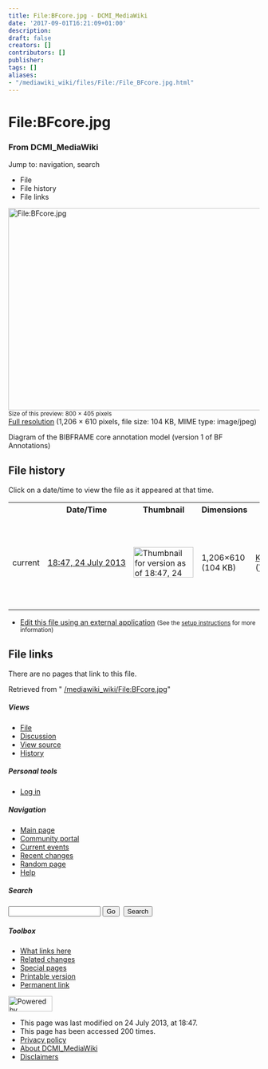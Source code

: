 ```yaml
---
title: File:BFcore.jpg - DCMI_MediaWiki
date: '2017-09-01T16:21:09+01:00'
description: 
draft: false
creators: []
contributors: []
publisher: 
tags: []
aliases:
- "/mediawiki_wiki/files/File:/File_BFcore.jpg.html"
---
```


<a id="top"></a>
# File:BFcore.jpg

### From DCMI\_MediaWiki

Jump to: navigation, search
<!-- start content -->
- File
- File history
- File links

 [<img alt="File:BFcore.jpg" src="/images/c/c2/BFcore.jpg" width="800" height="405">](/mediawiki_wiki/files/BFcore.jpg)  
<small>Size of this preview: 800 × 405 pixels</small>  
 [Full resolution](/images/c/c2/BFcore.jpg)‎ (1,206 × 610 pixels, file size: 104 KB, MIME type: image/jpeg)

Diagram of the BIBFRAME core annotation model (version 1 of BF Annotations)

<!-- 
NewPP limit report
Preprocessor node count: 1/1000000
Post-expand include size: 0/2097152 bytes
Template argument size: 0/2097152 bytes
Expensive parser function count: 0/100
-->
## File history

Click on a date/time to view the file as it appeared at that time.

<table class="wikitable filehistory">
  <tr>
    <td></td>
    <th>Date/Time</th>
    <th>Thumbnail</th>
    <th>Dimensions</th>
    <th>User</th>
    <th>Comment</th>
  </tr>
  <tr>
    <td>current</td>
    <td class="filehistory-selected" style="white-space: nowrap;"><a href="/mediawiki_wiki/files/BFcore.jpg">18:47, 24 July 2013</a></td>
    <td><a href="/images/c/c2/BFcore.jpg"><img alt="Thumbnail for version as of 18:47, 24 July 2013" src="/images/c/c2/BFcore.jpg" width="120" height="61"></a></td>
    <td>1,206×610 <span style="white-space: nowrap;">(104 KB)</span>
    </td>
    <td>
      <a href="/index.php/User:KarenCoyle" title="User:KarenCoyle" class="mw-userlink">KarenCoyle</a> <span style="white-space: nowrap;"> <span class="mw-usertoollinks">(<a href="/index.php/User_talk:KarenCoyle" title="User talk:KarenCoyle">Talk</a> | <a href="/index.php/Special:Contributions/KarenCoyle" title="Special:Contributions/KarenCoyle">contribs</a>)</span></span>
    </td>
    <td> <span class="comment">(Diagram of the BIBFRAME core annotation model (version 1 of BF Annotations))</span>
    </td>
  </tr>
</table>

  

- [Edit this file using an external application](/index.php?title=File:BFcore.jpg&action=edit&externaledit=true&mode=file "File:BFcore.jpg") <small>(See the <a href="http://www.mediawiki.org/wiki/Manual:External_editors" class="external text" rel="nofollow">setup instructions</a> for more information)</small>

## File links

There are no pages that link to this file.

Retrieved from " [/mediawiki_wiki/File:BFcore.jpg](/mediawiki_wiki/files/File:/File:BFcore.jpg.html)"

<!-- end content -->

##### Views

- [File](/mediawiki_wiki/files/File:/File:BFcore.jpg.html)
- [Discussion](/index.php?title=File_talk:BFcore.jpg&action=edit&redlink=1 "Discussion about the content page [t]")
- [View source](/index.php?title=File:BFcore.jpg&action=edit "This page is protected.
You can view its source [e]")
- [History](/index.php?title=File:BFcore.jpg&action=history "Past revisions of this page [h]")

##### Personal tools

- [Log in](/index.php?title=Special:UserLogin&returnto=File:BFcore.jpg "You are encouraged to log in; however, it is not mandatory [o]")

<script type="text/javascript"> if (window.isMSIE55) fixalpha(); </script>

##### Navigation

- [Main page](/index.php/Main_Page "Visit the main page [z]")
- [Community portal](/index.php/DCMI_MediaWiki:Community_portal "About the project, what you can do, where to find things")
- [Current events](/index.php/DCMI_MediaWiki:Current_events "Find background information on current events")
- [Recent changes](/index.php/Special:RecentChanges "The list of recent changes in the wiki [r]")
- [Random page](/index.php/Special:Random "Load a random page [x]")
- [Help](/index.php/Help:Contents "The place to find out")

##### <label for="searchInput">Search</label>

<form action="/index.php" id="searchform">
				<input type="hidden" name="title" value="Special:Search">
				<input id="searchInput" title="Search DCMI_MediaWiki" accesskey="f" type="search" name="search">
				<input type="submit" name="go" class="searchButton" id="searchGoButton" value="Go" title="Go to a page with this exact name if exists"> 
				<input type="submit" name="fulltext" class="searchButton" id="mw-searchButton" value="Search" title="Search the pages for this text">
			</form>

##### Toolbox

- [What links here](/index.php/Special:WhatLinksHere/File:BFcore.jpg "List of all wiki pages that link here [j]")
- [Related changes](/index.php/Special:RecentChangesLinked/File:BFcore.jpg "Recent changes in pages linked from this page [k]")
- [Special pages](/index.php/Special:SpecialPages "List of all special pages [q]")
- [Printable version](/index.php?title=File:BFcore.jpg&printable=yes "Printable version of this page [p]")
- [Permanent link](/index.php?title=File:BFcore.jpg&oldid=5037 "Permanent link to this revision of the page")

<!-- end of the left (by default at least) column -->

 [<img src="/skins/common/images/poweredby_mediawiki_88x31.png" height="31" width="88" alt="Powered by MediaWiki">](http://www.mediawiki.org/)

- This page was last modified on 24 July 2013, at 18:47.
- This page has been accessed 200 times.
- [Privacy policy](/index.php/DCMI_MediaWiki:Privacy_policy "DCMI MediaWiki:Privacy policy")
- [About DCMI\_MediaWiki](/index.php/DCMI_MediaWiki:About "DCMI MediaWiki:About")
- [Disclaimers](/index.php/DCMI_MediaWiki:General_disclaimer "DCMI MediaWiki:General disclaimer")

<script>if (window.runOnloadHook) runOnloadHook();</script><!-- Served in 0.470 secs. -->
